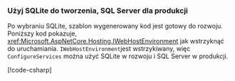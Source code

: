 ### <a name="use-sqlite-for-development-sql-server-for-production"></a>Użyj SQLite do tworzenia, SQL Server dla produkcji

Po wybraniu SQLite, szablon wygenerowany kod jest gotowy do rozwoju. Poniższy kod pokazuje, <xref:Microsoft.AspNetCore.Hosting.IWebHostEnvironment> jak wstrzyknąć do uruchamiania. `IWebHostEnvironment`jest wstrzykiwany, więc `ConfigureServices` można użyć SQLite w rozwoju i SQL Server w produkcji.

[!code-csharp[](~/includes/RP/code/StartupDevProd.cs?name=snippet&highlight=5,10,14)]
